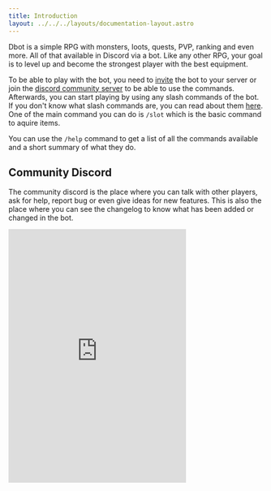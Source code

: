 ```yaml
---
title: Introduction
layout: ../../../layouts/documentation-layout.astro
---
```


Dbot is a simple RPG with monsters, loots, quests, PVP, ranking and even more. All of that available in Discord via a bot.
Like any other RPG, your goal is to level up and become the strongest player with the best equipment.  
  
To be able to play with the bot, you need to [invite](https://discord.com/api/oauth2/authorize?client_id=804548465878237215&scope=applications.commands%20bot&permissions=1428345547856) the bot to your server or join the [discord community  server](https://discord.gg/BQbVNJfwvj) to be able to use the commands.
Afterwards, you can start playing by using any slash commands of the bot. If you don't know what slash commands are, you can read about them [here](https://support.discord.com/hc/en-us/articles/1500000368501-Slash-Commands-FAQ). One of the main command you can do is `/slot` which is the basic command to aquire items.

You can use the `/help` command to get a list of all the commands available and a short summary of what they do.

## Community Discord

The community discord is the place where you can talk with other players, ask for help, report bug or even give ideas for new features. This is also the place where you can see the changelog to know what has been added or changed in the bot.
<iframe src="https://discord.com/widget?id=804521276877045820&theme=dark" width="350" height="500" allowtransparency="true" frameborder="0" sandbox="allow-popups allow-popups-to-escape-sandbox allow-same-origin allow-scripts"></iframe>
